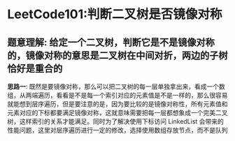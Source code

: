 # LeetCode101:判断二叉树是否镜像对称

## 题意理解: 给定一个二叉树，判断它是不是镜像对称的，镜像对称的意思是二叉树在中间对折，两边的子树恰好是重合的

**思路一**: 既然是要镜像对称，那么可以把二叉树的每一层单独拿出来，看成一个数组，从两端遍历，看看是不是每一个索引对应的元素值是不是一样的，那么很容易就能想到层序遍历，但是要注意的是，因为要比较的是镜像对称性，所有元素值和元素对应的下标都要满足镜像对称，这就意味需要把每一层都想象成一个完美二叉树，这样索引的关系才能满足。同时为了解决使用下标访问 LinkedList 会带来的性能问题，这里对层序遍历进行一定的修改，选择使用数组存放节点，而不是队列

```java

```

